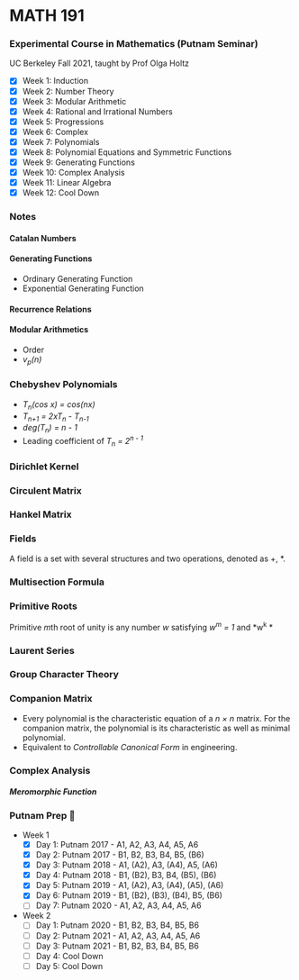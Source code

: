 # MATH 191
### Experimental Course in Mathematics (Putnam Seminar)
UC Berkeley Fall 2021, taught by Prof Olga Holtz

- [x] Week 1: Induction
- [x] Week 2: Number Theory
- [x] Week 3: Modular Arithmetic
- [x] Week 4: Rational and Irrational Numbers
- [x] Week 5: Progressions
- [x] Week 6: Complex
- [x] Week 7: Polynomials
- [x] Week 8: Polynomial Equations and Symmetric Functions
- [x] Week 9: Generating Functions
- [x] Week 10: Complex Analysis
- [x] Week 11: Linear Algebra
- [x] Week 12: Cool Down

### Notes

#### Catalan Numbers

#### Generating Functions
- Ordinary Generating Function
- Exponential Generating Function

#### Recurrence Relations

#### Modular Arithmetics
- Order
- *v<sub>p</sub>(n)*

### Chebyshev Polynomials
- *T<sub>n</sub>(cos x) = cos(nx)*
- *T<sub>n+1</sub> = 2xT<sub>n</sub> - T<sub>n-1</sub>*
- *deg(T<sub>n</sub>) = n - 1*
- Leading coefficient of *T<sub>n</sub> = 2<sup>n - 1</sup>*

### Dirichlet Kernel

### Circulent Matrix
### Hankel Matrix

### Fields
A field is a set with several structures and two operations, denoted as +, *.

### Multisection Formula

### Primitive Roots
Primitive *m*th root of unity is any number *w* satisfying *w<sup>m</sup> = 1* and *w<sup>k</sup> *

### Laurent Series

### Group Character Theory

### Companion Matrix
- Every polynomial is the characteristic equation of a *n × n* matrix. For the companion matrix, the polynomial is its characteristic as well as minimal polynomial.
- Equivalent to *Controllable Canonical Form* in engineering.

### Complex Analysis
##### Meromorphic Function

### Putnam Prep 😤
- Week 1
  - [x] Day 1: Putnam 2017 - A1, A2, A3, A4, A5, A6
  - [x] Day 2: Putnam 2017 - B1, B2, B3, B4, B5, (B6)
  - [x] Day 3: Putnam 2018 - A1, (A2), A3, (A4), A5, (A6)
  - [x] Day 4: Putnam 2018 - B1, (B2), B3, B4, (B5), (B6)
  - [x] Day 5: Putnam 2019 - A1, (A2), A3, (A4), (A5), (A6)
  - [x] Day 6: Putnam 2019 - B1, (B2), (B3), (B4), B5, (B6)
  - [ ] Day 7: Putnam 2020 - A1, A2, A3, A4, A5, A6
- Week 2
  - [ ] Day 1: Putnam 2020 - B1, B2, B3, B4, B5, B6
  - [ ] Day 2: Putnam 2021 - A1, A2, A3, A4, A5, A6
  - [ ] Day 3: Putnam 2021 - B1, B2, B3, B4, B5, B6
  - [ ] Day 4: Cool Down
  - [ ] Day 5: Cool Down

